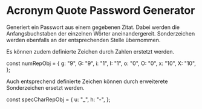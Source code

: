 # Acronym Quote Password Generator

Generiert ein Passwort aus einem gegebenen Zitat.
Dabei werden die Anfangsbuchstaben der einzelnen Wörter aneinandergereit.
Sonderzeichen werden ebenfalls an der entsprechenden Stelle übernommen.

Es können zudem definierte Zeichen durch Zahlen erstetzt werden.

const numRepObj = {
g: "9",
G: "9",
i: "1",
I: "1",
o: "0",
O: "0",
x: "10",
X: "10",
};

Auch entsprechend definierte Zeichen können durch erweiterete Sonderzeichen ersetzt werden.

const specCharRepObj = {
u: "\_",
h: "-",
};
